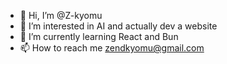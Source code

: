 - 👋 Hi, I’m @Z-kyomu
- 👀 I’m interested in AI and actually dev a website
- 🌱 I’m currently learning React and Bun
- 📫 How to reach me zendkyomu@gmail.com

<!---
Z-kyomu/Z-kyomu is a ✨ special ✨ repository because its `README.md` (this file) appears on your GitHub profile.
You can click the Preview link to take a look at your changes.
--->
